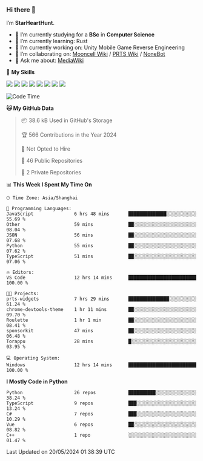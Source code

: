 ### Hi there 👋

I’m **StarHeartHunt**.

- 🏫 I’m currently studying for a **BSc** in **Computer Science**
- 🌱 I’m currently learning: Rust
- 🔭 I’m currently working on: Unity Mobile Game Reverse Engineering
- 👯 I’m collaborating on: [Mooncell Wiki](https://fgo.wiki/) / [PRTS Wiki](http://prts.wiki/) / [NoneBot](https://github.com/nonebot)
- 💬 Ask me about: [MediaWiki](https://www.mediawiki.org)

🌟 **My Skills**

![](https://img.shields.io/badge/-Python-3e74a2?style=flat-square&logo=Python&logoColor=fff)
![](https://img.shields.io/badge/-Node.js-339933?style=flat-square&logo=node.js&logoColor=fff)
![](https://img.shields.io/badge/-Vue-4fc08d?style=flat-square&logo=vue.js&logoColor=fff)
![](https://img.shields.io/badge/-React-2d98ce?style=flat-square&logo=React&logoColor=fff)
![](https://img.shields.io/badge/-TypeScript-3178C6?style=flat-square&logo=TypeScript&logoColor=fff)
![](https://img.shields.io/badge/-Docker-2496ED?style=flat-square&logo=Docker&logoColor=fff)
![](https://img.shields.io/badge/-Linux-000000?style=flat-square&logo=Linux&logoColor=fff)
![](https://img.shields.io/badge/-Dotnet-512bd4?style=flat-square&logo=.net&logoColor=fff)

<!--START_SECTION:waka-->
![Code Time](http://img.shields.io/badge/Code%20Time-1%2C025%20hrs%2027%20mins-blue)

**🐱 My GitHub Data** 

> 📦 38.6 kB Used in GitHub's Storage 
 > 
> 🏆 566 Contributions in the Year 2024
 > 
> 🚫 Not Opted to Hire
 > 
> 📜 46 Public Repositories 
 > 
> 🔑 2 Private Repositories 
 > 
📊 **This Week I Spent My Time On** 

```text
🕑︎ Time Zone: Asia/Shanghai

💬 Programming Languages: 
JavaScript               6 hrs 48 mins       ██████████████░░░░░░░░░░░   55.69 % 
Other                    59 mins             ██░░░░░░░░░░░░░░░░░░░░░░░   08.04 % 
JSON                     56 mins             ██░░░░░░░░░░░░░░░░░░░░░░░   07.68 % 
Python                   55 mins             ██░░░░░░░░░░░░░░░░░░░░░░░   07.62 % 
TypeScript               51 mins             ██░░░░░░░░░░░░░░░░░░░░░░░   07.06 % 

🔥 Editors: 
VS Code                  12 hrs 14 mins      █████████████████████████   100.00 % 

🐱‍💻 Projects: 
prts-widgets             7 hrs 29 mins       ███████████████░░░░░░░░░░   61.24 % 
chrome-devtools-theme    1 hr 11 mins        ██░░░░░░░░░░░░░░░░░░░░░░░   09.70 % 
Roulette                 1 hr 1 min          ██░░░░░░░░░░░░░░░░░░░░░░░   08.41 % 
sponsorkit               47 mins             ██░░░░░░░░░░░░░░░░░░░░░░░   06.48 % 
Torappu                  28 mins             █░░░░░░░░░░░░░░░░░░░░░░░░   03.95 % 

💻 Operating System: 
Windows                  12 hrs 14 mins      █████████████████████████   100.00 % 
```

**I Mostly Code in Python** 

```text
Python                   26 repos            ██████████░░░░░░░░░░░░░░░   38.24 % 
TypeScript               9 repos             ███░░░░░░░░░░░░░░░░░░░░░░   13.24 % 
C#                       7 repos             ███░░░░░░░░░░░░░░░░░░░░░░   10.29 % 
Vue                      6 repos             ██░░░░░░░░░░░░░░░░░░░░░░░   08.82 % 
C++                      1 repo              ░░░░░░░░░░░░░░░░░░░░░░░░░   01.47 % 
```




 Last Updated on 20/05/2024 01:38:39 UTC
<!--END_SECTION:waka-->
